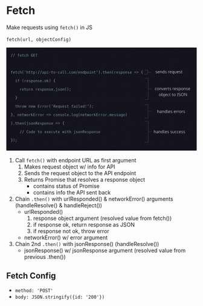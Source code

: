 # Fetch

Make requests using `fetch()` in JS

`fetch(url, objectConfig)`

![fetch code](fetch.png)

1. Call `fetch()` with endpoint URL as first argument
   1. Makes request object w/ info for API
   2. Sends the request object to the API endpoint
   3. Returns Promise that resolves a response object
      - contains status of Promise
      - contains info the API sent back
2. Chain `.then()` with urlResponded() & networkError() arguments (handleResolve() & handleReject())
   - urlResponded()
      1. response object argument (resolved value from fetch())
      2. if response ok, return response as JSON
      3. if response not ok, throw error
   - networkError() w/ error argument
3. Chain 2nd `.then()` with jsonResponse() (handleResolve())
   - jsonResponse() w/ jsonResponse argument (resolved value from previous .then())

## Fetch Config

- `method: 'POST'`
- `body: JSON.stringify({id: '200'})`

